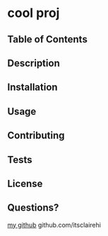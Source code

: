 
  # cool proj

  ## Table of Contents

  ## Description
  ## Installation
  ## Usage
  ## Contributing
  ## Tests
  ## License

  ## Questions? 
  [my github](www.github.com/itsclairehi)
  github.com/itsclairehi
